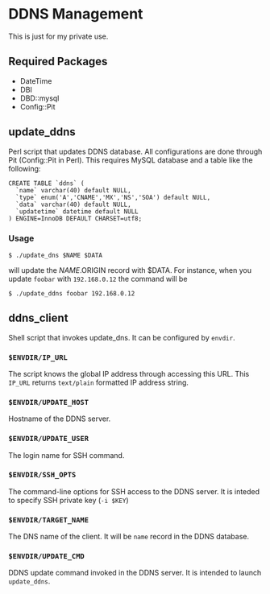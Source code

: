 # DDNS Management

This is just for my private use.

## Required Packages

* DateTime
* DBI
* DBD::mysql
* Config::Pit

## update_ddns
Perl script that updates DDNS database.
All configurations are done through Pit (Config::Pit in Perl).
This requires MySQL database and a table like the following:

    CREATE TABLE `ddns` (
      `name` varchar(40) default NULL,
      `type` enum('A','CNAME','MX','NS','SOA') default NULL,
      `data` varchar(40) default NULL,
      `updatetime` datetime default NULL
    ) ENGINE=InnoDB DEFAULT CHARSET=utf8;

### Usage

    $ ./update_dns $NAME $DATA
will update the $NAME.$ORIGIN record with $DATA.
For instance, when you update <code>foobar</code> with <code>192.168.0.12</code> the command will be

    $ ./update_ddns foobar 192.168.0.12

## ddns_client
Shell script that invokes update_dns.
It can be configured by <code>envdir</code>.

### <code>$ENVDIR/IP_URL</code>

The script knows the global IP address through accessing this URL.
This <code>IP_URL</code> returns <code>text/plain</code> formatted IP address string.

### <code>$ENVDIR/UPDATE_HOST</code>

Hostname of the DDNS server.

### <code>$ENVDIR/UPDATE_USER</code>

The login name for SSH command.

### <code>$ENVDIR/SSH_OPTS</code>

The command-line options for SSH access to the DDNS server.
It is inteded to specify SSH private key (<code>-i $KEY</code>)

### <code>$ENVDIR/TARGET_NAME</code>

The DNS name of the client.
It will be <code>name</code> record in the DDNS database.

### <code>$ENVDIR/UPDATE_CMD</code>

DDNS update command invoked in the DDNS server.
It is intended to launch <code>update_ddns</code>.

